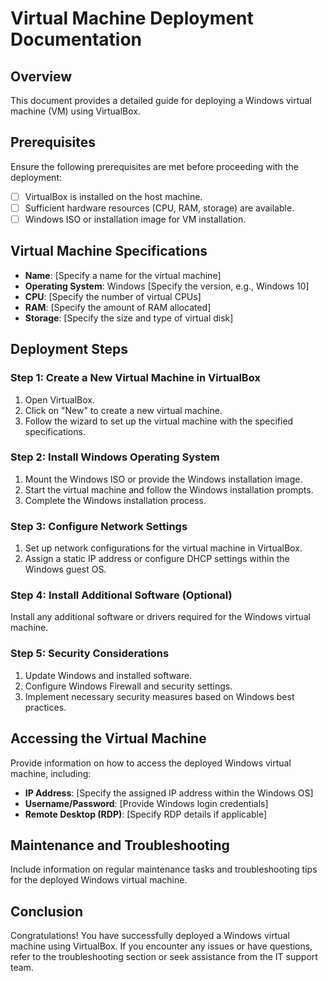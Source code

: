 # Virtual Machine Deployment Documentation

## Overview

This document provides a detailed guide for deploying a Windows virtual machine (VM) using VirtualBox.

## Prerequisites

Ensure the following prerequisites are met before proceeding with the deployment:

- [ ] VirtualBox is installed on the host machine.
- [ ] Sufficient hardware resources (CPU, RAM, storage) are available.
- [ ] Windows ISO or installation image for VM installation.

## Virtual Machine Specifications

- **Name**: [Specify a name for the virtual machine]
- **Operating System**: Windows [Specify the version, e.g., Windows 10]
- **CPU**: [Specify the number of virtual CPUs]
- **RAM**: [Specify the amount of RAM allocated]
- **Storage**: [Specify the size and type of virtual disk]

## Deployment Steps

### Step 1: Create a New Virtual Machine in VirtualBox

1. Open VirtualBox.
2. Click on "New" to create a new virtual machine.
3. Follow the wizard to set up the virtual machine with the specified specifications.

### Step 2: Install Windows Operating System

1. Mount the Windows ISO or provide the Windows installation image.
2. Start the virtual machine and follow the Windows installation prompts.
3. Complete the Windows installation process.

### Step 3: Configure Network Settings

1. Set up network configurations for the virtual machine in VirtualBox.
2. Assign a static IP address or configure DHCP settings within the Windows guest OS.

### Step 4: Install Additional Software (Optional)

Install any additional software or drivers required for the Windows virtual machine.

### Step 5: Security Considerations

1. Update Windows and installed software.
2. Configure Windows Firewall and security settings.
3. Implement necessary security measures based on Windows best practices.

## Accessing the Virtual Machine

Provide information on how to access the deployed Windows virtual machine, including:

- **IP Address**: [Specify the assigned IP address within the Windows OS]
- **Username/Password**: [Provide Windows login credentials]
- **Remote Desktop (RDP)**: [Specify RDP details if applicable]

## Maintenance and Troubleshooting

Include information on regular maintenance tasks and troubleshooting tips for the deployed Windows virtual machine.

## Conclusion

Congratulations! You have successfully deployed a Windows virtual machine using VirtualBox. If you encounter any issues or have questions, refer to the troubleshooting section or seek assistance from the IT support team.



